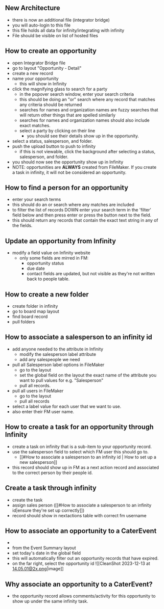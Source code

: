 ## New Architecture
- there is now an additional file (integrator bridge)
- you will auto-login to this file
- this file holds all data for infinity/integrating with infinity
- File should be visible on list of hosted files

## How to create an opportunity
- open Integrator Bridge file
- go to layout "Opportunity - Detail"
- create a new record
- name your opportunity 
	- this will show in Infinity
- click the magnifying glass to search for a party
	- in the popover search window, enter your search criteria
	- this should be doing an "or" search where any record that matches any criteria should be returned
	- searches for names and organization names are fuzzy searches that will return other things that are spelled similarly
	- searches for names and organization names should also include exact matches.
	- select a party by clicking on their line
		- you should see their details show up in the opportunity.
- select a status, salesperson, and folder.
- push the upload button to push to infinity
	- if this is not viewable, click the background after selecting a status, salesperson, and folder.
- you should now see the opportunity show up in Infinity
- NOTE: opportunities are **ALWAYS** created from FileMaker. If you create a task in infinity, it will not be considered an opportunity.

## How to find a person for an opportunity
- enter your search terms
- this should do an or search where any matches are included
- to filter the list of records DOWN enter your search term in the 'filter' field below and then press enter or press the button next to the field. 
- this should return any records that contain the exact text string in any of the fields.
## Update an opportunity from Infinity
- modify a field value on Infinity website
	- only some fields are mirred in FM:
		- opportunity status
		- due date
		- contact fields are updated, but not visible as they're not written back to people table.

## How to create a new folder
- create folder in infinity
- go to board map layout
- find board record
- pull folders

## How to associate a salesperson to an infinity id
- add anyone needed to the attribute in Infinity
	- modify the salesperson label attribute
	- add any salespeople we need
- pull all Salesperson label options in FileMaker
	- go to the layout
	- set the global field on the layout the exact name of the attribute you want to pull values for e.g. "Salesperson"
	- pull all records.
- pull all users in FileMaker
	- go to the layout
	- pull all records
- select a label value for each user that we want to use.
- also enter their FM user name.

## How to create a task for an opportunity through Infinity
- create a task on infinity that is a sub-item to your opportunity record.
- use the salesperson field to select which FM user this should go to.
	- [[#How to associate a salesperson to an infinity id | How to set up a new salesperson]] 
- this record should show up in FM as a next action record and associated to the correct person by their people id.

## Create a task through infinity
- create the task
- assign sales person ([[#How to associate a salesperson to an infinity id|ensure they're set up correctly]])
- record should show in nextactions table with correct fm username


## How to associate an opportunity to a CaterEvent
- 
- from the Event Summary layout
- set today's date in the global field
- this will automatically filter out an opportunity records that have expired.
- on the far right, select the opportunity id 
	![[CleanShot 2023-12-13 at 14.05.01@2x.png|image]] 
## Why associate an opportunity to a CaterEvent?
- the opportunity record allows comments/activity for this opportunity to show up under the same infinity task. 